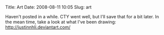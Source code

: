 Title: Art
Date: 2008-08-11 10:05
Slug: art

Haven't posted in a while. CTY went well, but I'll save that for a bit
later. In the mean time, take a look at what I've been drawing:
<http://justinnhli.deviantart.com/>

